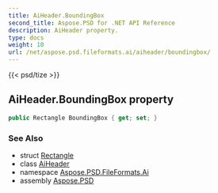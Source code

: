 ```yaml
---
title: AiHeader.BoundingBox
second_title: Aspose.PSD for .NET API Reference
description: AiHeader property. 
type: docs
weight: 10
url: /net/aspose.psd.fileformats.ai/aiheader/boundingbox/
---
```

{{< psd/tize >}}
## AiHeader.BoundingBox property

```csharp
public Rectangle BoundingBox { get; set; }
```

### See Also

* struct [Rectangle](../../../aspose.psd/rectangle/)
* class [AiHeader](../)
* namespace [Aspose.PSD.FileFormats.Ai](../../aiheader/)
* assembly [Aspose.PSD](../../../)


